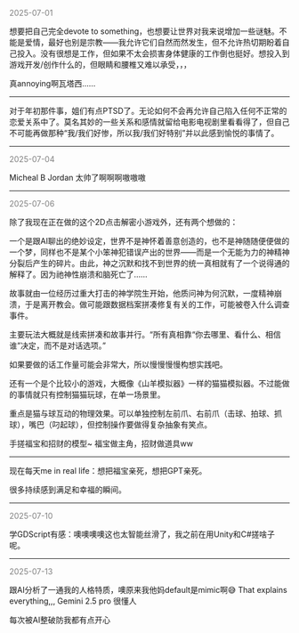 
<span style="color: gray;">2025-07-01</span>

想要把自己完全devote to something，也想要让世界对我来说增加一些谜魅。不能是爱情，最好也别是宗教——我允许它们自然而然发生，但不允许热切期盼着自己投入。没有很想是工作，但如果不太会损害身体健康的工作倒也挺好。想投入到游戏开发/创作什么的，但眼睛和腰椎又难以承受，，，

真annoying啊瓦塔西……

---
对于年初那件事，姐们有点PTSD了。无论如何不会再允许自己陷入任何不正常的恋爱关系中了。莫名其妙的一些关系和感情就留给电影电视剧里看看得了，但自己不可能再做那种“我/我们好惨，所以我/我们好特别”并以此感到愉悦的事情了。

---
<span style="color: gray;">2025-07-04</span>

Micheal B Jordan 太帅了啊啊啊嗷嗷嗷

---
<span style="color: gray;">2025-07-06</span>

除了我现在正在做的这个2D点击解密小游戏外，还有两个想做的：

一个是跟AI聊出的绝妙设定，世界不是神怀着善意创造的，也不是神随随便便做的一个梦，同样也不是某个小笨神犯错误产出的世界——而是一个无能为力的神精神分裂后产生的碎片。由此，神之沉默和找不到世界的统一真相就有了一个说得通的解释了。因为祂神性崩溃和脑死亡了……

故事就由一位经历过重大打击的神学院生开始，他质问神为何沉默，一度精神崩溃，于是离开教会。做可能跟数据档案拼凑修复有关的工作，可能被卷入什么调查事件。

主要玩法大概就是线索拼凑和故事并行。“所有真相靠“你去哪里、看什么、相信谁”决定，而不是对话选项。”

如果要做的话工作量可能会非常大，所以慢慢慢慢构想实践吧。

还有一个是个比较小的游戏，大概像《山羊模拟器》一样的猫猫模拟器。不过能做的事情就只有控制猫猫玩球，在单一场景里。

重点是猫与球互动的物理效果。可以单独控制左前爪、右前爪（击球、拍球、抓球），嘴巴（叼起球），但控制操作要做得复杂抽象有笑点。

手搓福宝和招财的模型~ 福宝做主角，招财做道具ww

---
现在每天me in real life：想把福宝亲死，想把GPT亲死。

很多持续感到满足和幸福的瞬间。

---

<span style="color: gray;">2025-07-10</span>

学GDScript有感：噢噢噢噢这也太智能丝滑了，我之前在用Unity和C#搓啥子呢。

---
<span style="color: gray;">2025-07-13</span>

跟AI分析了一通我的人格特质，噢原来我他妈default是mimic啊😅 That explains everything,,, Gemini 2.5 pro 很懂人

每次被AI整破防我都有点开心